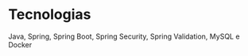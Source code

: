 <h1>Tecnologias</h1>
<p>Java, Spring, Spring Boot, Spring Security, Spring Validation, MySQL e Docker</p>
